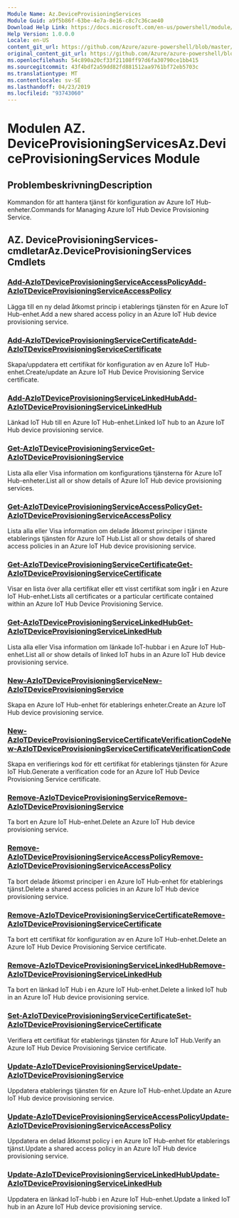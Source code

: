 ```yaml
---
Module Name: Az.DeviceProvisioningServices
Module Guid: a9f5b86f-63be-4e7a-8e16-c8c7c36cae40
Download Help Link: https://docs.microsoft.com/en-us/powershell/module/az.deviceprovisioningservices
Help Version: 1.0.0.0
Locale: en-US
content_git_url: https://github.com/Azure/azure-powershell/blob/master/src/DeviceProvisioningServices/DeviceProvisioningServices/help/Az.DeviceProvisioningServices.md
original_content_git_url: https://github.com/Azure/azure-powershell/blob/master/src/DeviceProvisioningServices/DeviceProvisioningServices/help/Az.DeviceProvisioningServices.md
ms.openlocfilehash: 54c890a20cf33f21108ff97d6fa30790ce1bb415
ms.sourcegitcommit: 43f4bdf2a59dd82fd881512aa9761bf72eb5703c
ms.translationtype: MT
ms.contentlocale: sv-SE
ms.lasthandoff: 04/23/2019
ms.locfileid: "93743060"
---
```

# <span data-ttu-id="8943e-101">Modulen AZ. DeviceProvisioningServices</span><span class="sxs-lookup"><span data-stu-id="8943e-101">Az.DeviceProvisioningServices Module</span></span>
## <span data-ttu-id="8943e-102">Problembeskrivning</span><span class="sxs-lookup"><span data-stu-id="8943e-102">Description</span></span>
<span data-ttu-id="8943e-103">Kommandon för att hantera tjänst för konfiguration av Azure IoT Hub-enheter.</span><span class="sxs-lookup"><span data-stu-id="8943e-103">Commands for Managing Azure IoT Hub Device Provisioning Service.</span></span>

## <span data-ttu-id="8943e-104">AZ. DeviceProvisioningServices-cmdletar</span><span class="sxs-lookup"><span data-stu-id="8943e-104">Az.DeviceProvisioningServices Cmdlets</span></span>
### [<span data-ttu-id="8943e-105">Add-AzIoTDeviceProvisioningServiceAccessPolicy</span><span class="sxs-lookup"><span data-stu-id="8943e-105">Add-AzIoTDeviceProvisioningServiceAccessPolicy</span></span>](Add-AzIoTDeviceProvisioningServiceAccessPolicy.md)
<span data-ttu-id="8943e-106">Lägga till en ny delad åtkomst princip i etablerings tjänsten för en Azure IoT Hub-enhet.</span><span class="sxs-lookup"><span data-stu-id="8943e-106">Add a new shared access policy in an Azure IoT Hub device provisioning service.</span></span>

### [<span data-ttu-id="8943e-107">Add-AzIoTDeviceProvisioningServiceCertificate</span><span class="sxs-lookup"><span data-stu-id="8943e-107">Add-AzIoTDeviceProvisioningServiceCertificate</span></span>](Add-AzIoTDeviceProvisioningServiceCertificate.md)
<span data-ttu-id="8943e-108">Skapa/uppdatera ett certifikat för konfiguration av en Azure IoT Hub-enhet.</span><span class="sxs-lookup"><span data-stu-id="8943e-108">Create/update an Azure IoT Hub Device Provisioning Service certificate.</span></span>

### [<span data-ttu-id="8943e-109">Add-AzIoTDeviceProvisioningServiceLinkedHub</span><span class="sxs-lookup"><span data-stu-id="8943e-109">Add-AzIoTDeviceProvisioningServiceLinkedHub</span></span>](Add-AzIoTDeviceProvisioningServiceLinkedHub.md)
<span data-ttu-id="8943e-110">Länkad IoT Hub till en Azure IoT Hub-enhet.</span><span class="sxs-lookup"><span data-stu-id="8943e-110">Linked IoT hub to an Azure IoT Hub device provisioning service.</span></span>

### [<span data-ttu-id="8943e-111">Get-AzIoTDeviceProvisioningService</span><span class="sxs-lookup"><span data-stu-id="8943e-111">Get-AzIoTDeviceProvisioningService</span></span>](Get-AzIoTDeviceProvisioningService.md)
<span data-ttu-id="8943e-112">Lista alla eller Visa information om konfigurations tjänsterna för Azure IoT Hub-enheter.</span><span class="sxs-lookup"><span data-stu-id="8943e-112">List all or show details of Azure IoT Hub device provisioning services.</span></span>

### [<span data-ttu-id="8943e-113">Get-AzIoTDeviceProvisioningServiceAccessPolicy</span><span class="sxs-lookup"><span data-stu-id="8943e-113">Get-AzIoTDeviceProvisioningServiceAccessPolicy</span></span>](Get-AzIoTDeviceProvisioningServiceAccessPolicy.md)
<span data-ttu-id="8943e-114">Lista alla eller Visa information om delade åtkomst principer i tjänste etablerings tjänsten för Azure IoT Hub.</span><span class="sxs-lookup"><span data-stu-id="8943e-114">List all or show details of shared access policies in an Azure IoT Hub device provisioning service.</span></span>

### [<span data-ttu-id="8943e-115">Get-AzIoTDeviceProvisioningServiceCertificate</span><span class="sxs-lookup"><span data-stu-id="8943e-115">Get-AzIoTDeviceProvisioningServiceCertificate</span></span>](Get-AzIoTDeviceProvisioningServiceCertificate.md)
<span data-ttu-id="8943e-116">Visar en lista över alla certifikat eller ett visst certifikat som ingår i en Azure IoT Hub-enhet.</span><span class="sxs-lookup"><span data-stu-id="8943e-116">Lists all certificates or a particular certificate contained within an Azure IoT Hub Device Provisioning Service.</span></span>

### [<span data-ttu-id="8943e-117">Get-AzIoTDeviceProvisioningServiceLinkedHub</span><span class="sxs-lookup"><span data-stu-id="8943e-117">Get-AzIoTDeviceProvisioningServiceLinkedHub</span></span>](Get-AzIoTDeviceProvisioningServiceLinkedHub.md)
<span data-ttu-id="8943e-118">Lista alla eller Visa information om länkade IoT-hubbar i en Azure IoT Hub-enhet.</span><span class="sxs-lookup"><span data-stu-id="8943e-118">List all or show details of linked IoT hubs in an Azure IoT Hub device provisioning service.</span></span>

### [<span data-ttu-id="8943e-119">New-AzIoTDeviceProvisioningService</span><span class="sxs-lookup"><span data-stu-id="8943e-119">New-AzIoTDeviceProvisioningService</span></span>](New-AzIoTDeviceProvisioningService.md)
<span data-ttu-id="8943e-120">Skapa en Azure IoT Hub-enhet för etablerings enheter.</span><span class="sxs-lookup"><span data-stu-id="8943e-120">Create an Azure IoT Hub device provisioning service.</span></span>

### [<span data-ttu-id="8943e-121">New-AzIoTDeviceProvisioningServiceCertificateVerificationCode</span><span class="sxs-lookup"><span data-stu-id="8943e-121">New-AzIoTDeviceProvisioningServiceCertificateVerificationCode</span></span>](New-AzIoTDeviceProvisioningServiceCertificateVerificationCode.md)
<span data-ttu-id="8943e-122">Skapa en verifierings kod för ett certifikat för etablerings tjänsten för Azure IoT Hub.</span><span class="sxs-lookup"><span data-stu-id="8943e-122">Generate a verification code for an Azure IoT Hub Device Provisioning Service certificate.</span></span>

### [<span data-ttu-id="8943e-123">Remove-AzIoTDeviceProvisioningService</span><span class="sxs-lookup"><span data-stu-id="8943e-123">Remove-AzIoTDeviceProvisioningService</span></span>](Remove-AzIoTDeviceProvisioningService.md)
<span data-ttu-id="8943e-124">Ta bort en Azure IoT Hub-enhet.</span><span class="sxs-lookup"><span data-stu-id="8943e-124">Delete an Azure IoT Hub device provisioning service.</span></span>

### [<span data-ttu-id="8943e-125">Remove-AzIoTDeviceProvisioningServiceAccessPolicy</span><span class="sxs-lookup"><span data-stu-id="8943e-125">Remove-AzIoTDeviceProvisioningServiceAccessPolicy</span></span>](Remove-AzIoTDeviceProvisioningServiceAccessPolicy.md)
<span data-ttu-id="8943e-126">Ta bort delade åtkomst principer i en Azure IoT Hub-enhet för etablerings tjänst.</span><span class="sxs-lookup"><span data-stu-id="8943e-126">Delete a shared access policies in an Azure IoT Hub device provisioning service.</span></span>

### [<span data-ttu-id="8943e-127">Remove-AzIoTDeviceProvisioningServiceCertificate</span><span class="sxs-lookup"><span data-stu-id="8943e-127">Remove-AzIoTDeviceProvisioningServiceCertificate</span></span>](Remove-AzIoTDeviceProvisioningServiceCertificate.md)
<span data-ttu-id="8943e-128">Ta bort ett certifikat för konfiguration av en Azure IoT Hub-enhet.</span><span class="sxs-lookup"><span data-stu-id="8943e-128">Delete an Azure IoT Hub Device Provisioning Service certificate.</span></span>

### [<span data-ttu-id="8943e-129">Remove-AzIoTDeviceProvisioningServiceLinkedHub</span><span class="sxs-lookup"><span data-stu-id="8943e-129">Remove-AzIoTDeviceProvisioningServiceLinkedHub</span></span>](Remove-AzIoTDeviceProvisioningServiceLinkedHub.md)
<span data-ttu-id="8943e-130">Ta bort en länkad IoT Hub i en Azure IoT Hub-enhet.</span><span class="sxs-lookup"><span data-stu-id="8943e-130">Delete a linked IoT hub in an Azure IoT Hub device provisioning service.</span></span>

### [<span data-ttu-id="8943e-131">Set-AzIoTDeviceProvisioningServiceCertificate</span><span class="sxs-lookup"><span data-stu-id="8943e-131">Set-AzIoTDeviceProvisioningServiceCertificate</span></span>](Set-AzIoTDeviceProvisioningServiceCertificate.md)
<span data-ttu-id="8943e-132">Verifiera ett certifikat för etablerings tjänsten för Azure IoT Hub.</span><span class="sxs-lookup"><span data-stu-id="8943e-132">Verify an Azure IoT Hub Device Provisioning Service certificate.</span></span>

### [<span data-ttu-id="8943e-133">Update-AzIoTDeviceProvisioningService</span><span class="sxs-lookup"><span data-stu-id="8943e-133">Update-AzIoTDeviceProvisioningService</span></span>](Update-AzIoTDeviceProvisioningService.md)
<span data-ttu-id="8943e-134">Uppdatera etablerings tjänsten för en Azure IoT Hub-enhet.</span><span class="sxs-lookup"><span data-stu-id="8943e-134">Update an Azure IoT Hub device provisioning service.</span></span>

### [<span data-ttu-id="8943e-135">Update-AzIoTDeviceProvisioningServiceAccessPolicy</span><span class="sxs-lookup"><span data-stu-id="8943e-135">Update-AzIoTDeviceProvisioningServiceAccessPolicy</span></span>](Update-AzIoTDeviceProvisioningServiceAccessPolicy.md)
<span data-ttu-id="8943e-136">Uppdatera en delad åtkomst policy i en Azure IoT Hub-enhet för etablerings tjänst.</span><span class="sxs-lookup"><span data-stu-id="8943e-136">Update a shared access policy in an Azure IoT Hub device provisioning service.</span></span>

### [<span data-ttu-id="8943e-137">Update-AzIoTDeviceProvisioningServiceLinkedHub</span><span class="sxs-lookup"><span data-stu-id="8943e-137">Update-AzIoTDeviceProvisioningServiceLinkedHub</span></span>](Update-AzIoTDeviceProvisioningServiceLinkedHub.md)
<span data-ttu-id="8943e-138">Uppdatera en länkad IoT-hubb i en Azure IoT Hub-enhet.</span><span class="sxs-lookup"><span data-stu-id="8943e-138">Update a linked IoT hub in an Azure IoT Hub device provisioning service.</span></span>

